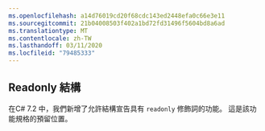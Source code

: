 ```yaml
---
ms.openlocfilehash: a14d76019cd20f68cdc143ed2448efa0c66e3e11
ms.sourcegitcommit: 21b04008503f402a1bd72fd31496f5604bd8a6ad
ms.translationtype: MT
ms.contentlocale: zh-TW
ms.lasthandoff: 03/11/2020
ms.locfileid: "79485333"
---
```

## <a name="readonly-structs"></a>Readonly 結構

在C# 7.2 中，我們新增了允許結構宣告具有 `readonly` 修飾詞的功能。  這是該功能規格的預留位置。

